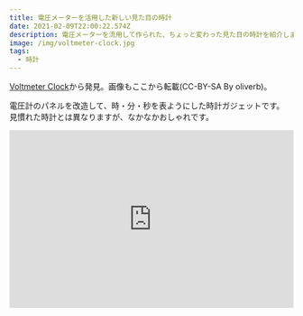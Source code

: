 ```yaml
---
title: 電圧メーターを活用した新しい見た目の時計
date: 2021-02-09T22:00:22.574Z
description: 電圧メーターを流用して作られた、ちょっと変わった見た目の時計を紹介します。
image: /img/voltmeter-clock.jpg
tags:
  - 時計
---
```

[Voltmeter Clock](https://www.instructables.com/id/Voltmeter-Clock/)から発見。画像もここから転載(CC-BY-SA By oliverb)。

電圧計のパネルを改造して、時・分・秒を表ようにした時計ガジェットです。
見慣れた時計とは異なりますが、なかなかおしゃれです。

<iframe width="100%" height="315" src="https://www.youtube.com/embed/fD-2ocHt7mk" frameborder="0" allow="accelerometer; autoplay; clipboard-write; encrypted-media; gyroscope; picture-in-picture" allowfullscreen></iframe>
